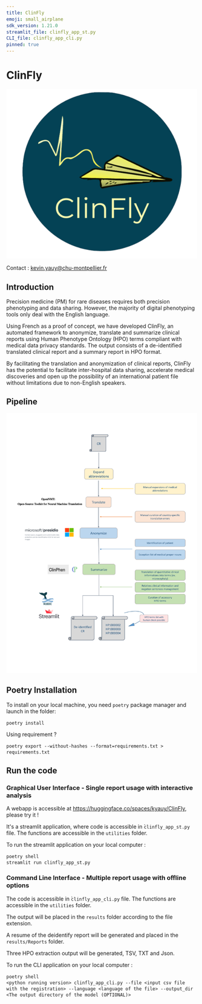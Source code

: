 ```yaml
---
title: ClinFly
emoji: small_airplane
sdk_version: 1.21.0 
streamlit_file: clinfly_app_st.py
CLI_file: clinfly_app_cli.py
pinned: true
---
```


# ClinFly

![](img/clinfly_logo.png)


Contact : [kevin.yauy@chu-montpellier.fr](mailto:kevin.yauy@chu-montpellier.fr)

## Introduction

Precision medicine (PM) for rare diseases requires both precision phenotyping and data sharing. However, the majority of digital phenotyping tools only deal with the English language. 

Using French as a proof of concept, we have developed ClinFly, an automated framework to anonymize, translate and summarize clinical reports using Human Phenotype Ontology (HPO) terms compliant with medical data privacy standards. The output consists of a de-identified translated clinical report and a summary report in HPO format. 

By facilitating the translation and anonymization of clinical reports, ClinFly has the potential to facilitate inter-hospital data sharing, accelerate medical discoveries and open up the possibility of an international patient file without limitations due to non-English speakers.

## Pipeline 

![](img/pipeline.png)

## Poetry Installation

To install on your local machine, you need `poetry` package manager and launch in the folder:
```
poetry install
```

Using requirement ?
```
poetry export --without-hashes --format=requirements.txt > requirements.txt
```

## Run the code

### Graphical User Interface - Single report usage with interactive analysis

A webapp is accessible at https://huggingface.co/spaces/kyauy/ClinFly, please try it !

It's a streamlit application, where code is accessible in ̀`clinfly_app_st.py` file. The functions are accessible in the `utilities` folder.

To run the streamlit application on your local computer :
```
poetry shell
streamlit run clinfly_app_st.py
```

### Command Line Interface - Multiple report usage with offline options

The code is accessible in ̀`clinfly_app_cli.py` file. The functions are accessible in the `utilities` folder.

The output will be placed in the `results` folder according to the file extension. 

A resume of the deidentify report will be generated and placed in the `results/Reports` folder.

Three HPO extraction output will be generated, TSV, TXT and Json.

To run the CLI application on your local computer :
```
poetry shell
<python running version> clinfly_app_cli.py --file <input csv file with the registration> --language <language of the file> --output_dir <The output directory of the model (OPTIONAL)>
```
